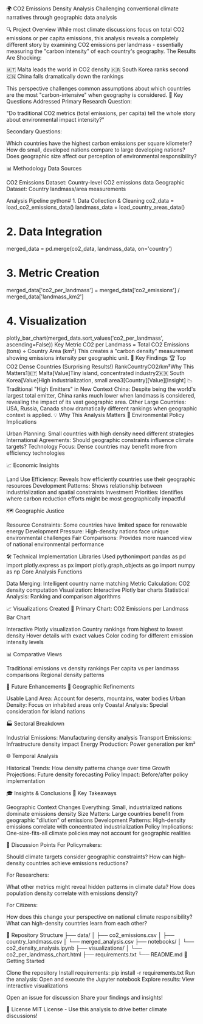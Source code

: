 🌍 CO2 Emissions Density Analysis
Challenging conventional climate narratives through geographic data analysis

🔍 Project Overview
While most climate discussions focus on total CO2 emissions or per capita emissions, this analysis reveals a completely different story by examining CO2 emissions per landmass - essentially measuring the "carbon intensity" of each country's geography.
The Results Are Shocking:

🇲🇹 Malta leads the world in CO2 density
🇰🇷 South Korea ranks second
🇨🇳 China falls dramatically down the rankings

This perspective challenges common assumptions about which countries are the most "carbon-intensive" when geography is considered.
🎯 Key Questions Addressed
Primary Research Question:

"Do traditional CO2 metrics (total emissions, per capita) tell the whole story about environmental impact intensity?"

Secondary Questions:

Which countries have the highest carbon emissions per square kilometer?
How do small, developed nations compare to large developing nations?
Does geographic size affect our perception of environmental responsibility?

📊 Methodology
Data Sources

CO2 Emissions Dataset: Country-level CO2 emissions data
Geographic Dataset: Country landmass/area measurements

Analysis Pipeline
python# 1. Data Collection & Cleaning
co2_data = load_co2_emissions_data()
landmass_data = load_country_areas_data()

# 2. Data Integration
merged_data = pd.merge(co2_data, landmass_data, on='country')

# 3. Metric Creation
merged_data['co2_per_landmass'] = merged_data['co2_emissions'] / merged_data['landmass_km2']

# 4. Visualization
plotly_bar_chart(merged_data.sort_values('co2_per_landmass', ascending=False))
Key Metric
CO2 per Landmass = Total CO2 Emissions (tons) ÷ Country Area (km²)
This creates a "carbon density" measurement showing emissions intensity per geographic unit.
🚀 Key Findings
🏆 Top CO2 Dense Countries (Surprising Results!)
RankCountryCO2/km²Why This Matters1🇲🇹 Malta[Value]Tiny island, concentrated industry2🇰🇷 South Korea[Value]High industrialization, small area3[Country][Value][Insight]
📉 Traditional "High Emitters" in New Context
China: Despite being the world's largest total emitter, China ranks much lower when landmass is considered, revealing the impact of its vast geographic area.
Other Large Countries: USA, Russia, Canada show dramatically different rankings when geographic context is applied.
💡 Why This Analysis Matters
🌱 Environmental Policy Implications

Urban Planning: Small countries with high density need different strategies
International Agreements: Should geographic constraints influence climate targets?
Technology Focus: Dense countries may benefit more from efficiency technologies

📈 Economic Insights

Land Use Efficiency: Reveals how efficiently countries use their geographic resources
Development Patterns: Shows relationship between industrialization and spatial constraints
Investment Priorities: Identifies where carbon reduction efforts might be most geographically impactful

🗺️ Geographic Justice

Resource Constraints: Some countries have limited space for renewable energy
Development Pressure: High-density nations face unique environmental challenges
Fair Comparisons: Provides more nuanced view of national environmental performance

🛠️ Technical Implementation
Libraries Used
pythonimport pandas as pd
import plotly.express as px
import plotly.graph_objects as go
import numpy as np
Core Analysis Functions

Data Merging: Intelligent country name matching
Metric Calculation: CO2 density computation
Visualization: Interactive Plotly bar charts
Statistical Analysis: Ranking and comparison algorithms

📈 Visualizations Created
🎯 Primary Chart: CO2 Emissions per Landmass Bar Chart

Interactive Plotly visualization
Country rankings from highest to lowest density
Hover details with exact values
Color coding for different emission intensity levels

📊 Comparative Views

Traditional emissions vs density rankings
Per capita vs per landmass comparisons
Regional density patterns

🔮 Future Enhancements
📍 Geographic Refinements

Usable Land Area: Account for deserts, mountains, water bodies
Urban Density: Focus on inhabited areas only
Coastal Analysis: Special consideration for island nations

🏭 Sectoral Breakdown

Industrial Emissions: Manufacturing density analysis
Transport Emissions: Infrastructure density impact
Energy Production: Power generation per km²

🌐 Temporal Analysis

Historical Trends: How density patterns change over time
Growth Projections: Future density forecasting
Policy Impact: Before/after policy implementation

🎓 Insights & Conclusions
🔑 Key Takeaways

Geographic Context Changes Everything: Small, industrialized nations dominate emissions density
Size Matters: Large countries benefit from geographic "dilution" of emissions
Development Patterns: High-density emissions correlate with concentrated industrialization
Policy Implications: One-size-fits-all climate policies may not account for geographic realities

🤔 Discussion Points
For Policymakers:

Should climate targets consider geographic constraints?
How can high-density countries achieve emissions reductions?

For Researchers:

What other metrics might reveal hidden patterns in climate data?
How does population density correlate with emissions density?

For Citizens:

How does this change your perspective on national climate responsibility?
What can high-density countries learn from each other?

📁 Repository Structure
├── data/
│   ├── co2_emissions.csv
│   ├── country_landmass.csv
│   └── merged_analysis.csv
├── notebooks/
│   └── co2_density_analysis.ipynb
├── visualizations/
│   └── co2_per_landmass_chart.html
├── requirements.txt
└── README.md
🚀 Getting Started

Clone the repository
Install requirements: pip install -r requirements.txt
Run the analysis: Open and execute the Jupyter notebook
Explore results: View interactive visualizations


Open an issue for discussion
Share your findings and insights!

📜 License
MIT License - Use this analysis to drive better climate discussions!
